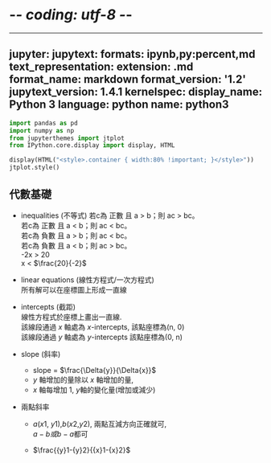 # -*- coding: utf-8 -*-
---
jupyter:
  jupytext:
    formats: ipynb,py:percent,md
    text_representation:
      extension: .md
      format_name: markdown
      format_version: '1.2'
      jupytext_version: 1.4.1
  kernelspec:
    display_name: Python 3
    language: python
    name: python3
---

```python
import pandas as pd
import numpy as np
from jupyterthemes import jtplot
from IPython.core.display import display, HTML

display(HTML("<style>.container { width:80% !important; }</style>"))
jtplot.style()
```

## 代數基礎

<!-- #region -->
* inequalities (不等式)
若c為 正數 且 a > b；則 ac > bc。   
若c為 正數 且 a < b；則 ac < bc。  
若c為 負數 且 a > b；則 ac < bc。  
若c為 負數 且 a < b；則 ac > bc。  
-2x > 20  
x < $\frac{20}{-2}$    
* linear equations (線性方程式/一次方程式)  
所有解可以在座標圖上形成一直線  



* intercepts (截距)  
線性方程式於座標上畫出一直線.  
該線段通過 ${x}$ 軸處為 ${x}$-intercepts, 該點座標為(n, 0)  
該線段通過 ${y}$ 軸處為 ${y}$-intercepts  該點座標為(0, n)  

* slope (斜率)  
  * slope = $\frac{\Delta{y}}{\Delta{x}}$  
  * ${y}$ 軸增加的量除以 ${x}$ 軸增加的量,  
  * ${x}$ 軸每增加 1, ${y}$軸的變化量(增加或減少)

* 兩點斜率
  * ${a}$(${x}$1, ${y}$1),${b}$(${x}$2,${y}$2),  兩點互減方向正確就可,          <br/>${a}-{b} 或 {b}-{a}$都可
  
  * $\frac{{y}1-{y}2}{{x}1-{x}2}$
<!-- #endregion -->
